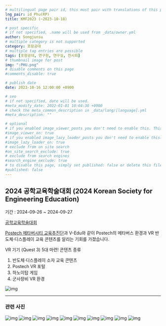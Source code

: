 ```yaml
---
# multilingual page pair id, this must pair with translations of this page. (This name must be unique)
lng_pair: id_Phu(RP)
title: KMF2023 (~2023-10-18)

# post specific
# if not specified, .name will be used from _data/owner.yml
author: Songjunsu
# multiple category is not supported
category: 포항공대
# multiple tag entries are possible
tags: [포항공대, 연구원, 연구실, 전시회]
# thumbnail image for post
img: ":PHU.png"
# disable comments on this page
#comments_disable: true

# publish date
date: 2023-10-16 12:00:00 +0900

# seo
# if not specified, date will be used.
#meta_modify_date: 2022-01-01 10:04:30 +0900
# check the meta_common_description in _data/lang/[language].yml
#meta_description: ""

# optional
# if you enabled image_viewer_posts you don't need to enable this. This is only if image_viewer_posts = false
#image_viewer_on: true
# if you enabled image_lazy_loader_posts you don't need to enable this. This is only if image_lazy_loader_posts = false
#image_lazy_loader_on: true
# exclude from on site search
#on_site_search_exclude: true
# exclude from search engines
#search_engine_exclude: true
# to disable this page, simply set published: false or delete this file
#published: false
---
```

<!-- outline-start -->
## 2024 공학교육학술대회 (2024 Korean Society for Engineering Education)

기간 : 2024-09-26 ~ 2024-09-27

[공학교육학술대회](https://www.ksee.org/html/)

[Postech 메타버시티 교육추진단](https://metaversity.postech.ac.kr/)과 V-Edu와 같이 Postech의 메타버스 환경과 VR 반도체·디스플레이 교육 콘텐츠를 알리는 기회를 가졌습니다.

VR 기기 (Quest 3) 5대 마련!
콘텐츠 종류
1. 반도체·디스플레이 소자 교육 콘텐츠
2. Postech VR 포털
3. 하노이탑 게임
4. 군사장비 VR 환경 

![img](:EEC-poster.png)

***

### 관련 사진

![img](:EEC-01.jpeg)
![img](:EEC-02.jpeg)
![img](:EEC-03.jpeg)
![img](:EEC-04.jpeg)
![img](:EEC-1.jpeg)
![img](:EEC-2.jpeg)
![img](:EEC-3.jpeg)
![img](:EEC-4.jpeg)
![img](:EEC-5.jpeg)
![img](:EEC-6.jpeg)

